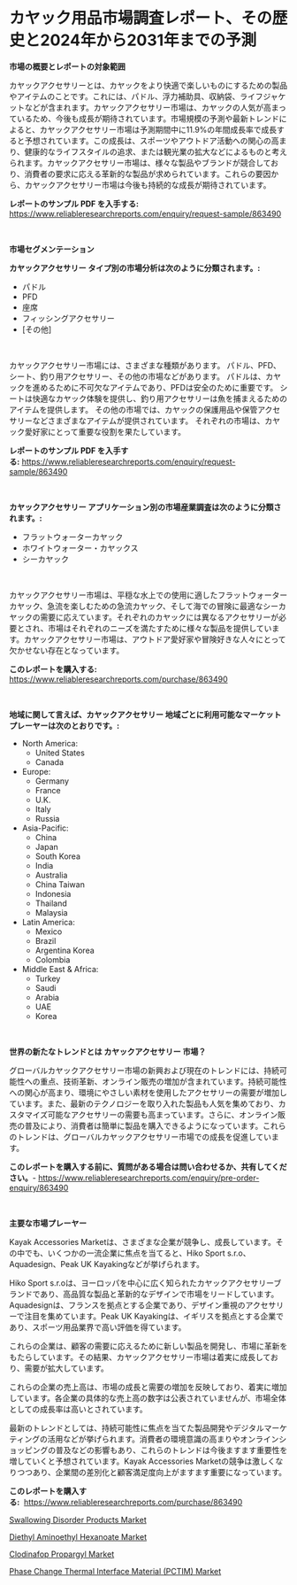 <p><h1>カヤック用品市場調査レポート、その歴史と2024年から2031年までの予測</h1></p><p><strong>市場の概要とレポートの対象範囲</strong></p>
<p><p>カヤックアクセサリーとは、カヤックをより快適で楽しいものにするための製品やアイテムのことです。これには、パドル、浮力補助具、収納袋、ライフジャケットなどが含まれます。カヤックアクセサリー市場は、カヤックの人気が高まっているため、今後も成長が期待されています。市場規模の予測や最新トレンドによると、カヤックアクセサリー市場は予測期間中に11.9%の年間成長率で成長すると予想されています。この成長は、スポーツやアウトドア活動への関心の高まり、健康的なライフスタイルの追求、または観光業の拡大などによるものと考えられます。カヤックアクセサリー市場は、様々な製品やブランドが競合しており、消費者の要求に応える革新的な製品が求められています。これらの要因から、カヤックアクセサリー市場は今後も持続的な成長が期待されています。</p></p>
<p><strong>レポートのサンプル PDF を入手する:</strong> <a href="https://www.reliableresearchreports.com/enquiry/request-sample/863490">https://www.reliableresearchreports.com/enquiry/request-sample/863490</a></p>
<p>&nbsp;</p>
<p><strong>市場セグメンテーション</strong></p>
<p><strong>カヤックアクセサリー タイプ別の市場分析は次のように分類されます。:</strong></p>
<p><ul><li>パドル</li><li>PFD</li><li>座席</li><li>フィッシングアクセサリー</li><li>[その他]</li></ul></p>
<p>&nbsp;</p>
<p><p>カヤックアクセサリー市場には、さまざまな種類があります。 パドル、PFD、シート、釣り用アクセサリー、その他の市場などがあります。 パドルは、カヤックを進めるために不可欠なアイテムであり、PFDは安全のために重要です。 シートは快適なカヤック体験を提供し、釣り用アクセサリーは魚を捕まえるためのアイテムを提供します。 その他の市場では、カヤックの保護用品や保管アクセサリーなどさまざまなアイテムが提供されています。 それぞれの市場は、カヤック愛好家にとって重要な役割を果たしています。</p></p>
<p><strong>レポートのサンプル PDF を入手する:</strong>&nbsp;<a href="https://www.reliableresearchreports.com/enquiry/request-sample/863490">https://www.reliableresearchreports.com/enquiry/request-sample/863490</a></p>
<p>&nbsp;</p>
<p><strong> カヤックアクセサリー アプリケーション別の市場産業調査は次のように分類されます。:</strong></p>
<p><ul><li>フラットウォーターカヤック</li><li>ホワイトウォーター・カヤックス</li><li>シーカヤック</li></ul></p>
<p>&nbsp;</p>
<p><p>カヤックアクセサリー市場は、平穏な水上での使用に適したフラットウォーターカヤック、急流を楽しむための急流カヤック、そして海での冒険に最適なシーカヤックの需要に応えています。それぞれのカヤックには異なるアクセサリーが必要とされ、市場はそれぞれのニーズを満たすために様々な製品を提供しています。カヤックアクセサリー市場は、アウトドア愛好家や冒険好きな人々にとって欠かせない存在となっています。</p></p>
<p><strong>このレポートを購入する:</strong>&nbsp; <a href="https://www.reliableresearchreports.com/purchase/863490">https://www.reliableresearchreports.com/purchase/863490</a></p>
<p>&nbsp;</p>
<p><strong>地域に関して言えば、カヤックアクセサリー 地域ごとに利用可能なマーケットプレーヤーは次のとおりです。:</strong></p>
<p><ul>
    <li>
        North America:
        <ul>
            <li>United States</li>
            <li>Canada</li>
        </ul>
    </li>
    <li>
        Europe:
        <ul>
            <li>Germany</li>
            <li>France</li>
            <li>U.K.</li>
            <li>Italy</li>
            <li>Russia</li>
        </ul>
    </li>
    <li>
        Asia-Pacific:
        <ul>
            <li>China</li>
            <li>Japan</li>
            <li>South Korea</li>
            <li>India</li>
            <li>Australia</li>
            <li>China Taiwan</li>
            <li>Indonesia</li>
            <li>Thailand</li>
            <li>Malaysia</li>
        </ul>
    </li>
    <li>
        Latin America:
        <ul>
            <li>Mexico</li>
            <li>Brazil</li>
            <li>Argentina Korea</li>
            <li>Colombia</li>
        </ul>
    </li>
    <li>
        Middle East & Africa:
        <ul>
            <li>Turkey</li>
            <li>Saudi</li>
            <li>Arabia</li>
            <li>UAE</li>
            <li>Korea</li>
        </ul>
    </li>
    </ul></p>
<p>&nbsp;</p>
<p><strong>世界の新たなトレンドとは カヤックアクセサリー 市場？</strong></p>
<p><p>グローバルカヤックアクセサリー市場の新興および現在のトレンドには、持続可能性への重点、技術革新、オンライン販売の増加が含まれています。持続可能性への関心が高まり、環境にやさしい素材を使用したアクセサリーの需要が増加しています。また、最新のテクノロジーを取り入れた製品も人気を集めており、カスタマイズ可能なアクセサリーの需要も高まっています。さらに、オンライン販売の普及により、消費者は簡単に製品を購入できるようになっています。これらのトレンドは、グローバルカヤックアクセサリー市場での成長を促進しています。</p></p>
<p><strong>このレポートを購入する前に、質問がある場合は問い合わせるか、共有してください。</strong>- <a href="https://www.reliableresearchreports.com/enquiry/pre-order-enquiry/863490">https://www.reliableresearchreports.com/enquiry/pre-order-enquiry/863490</a></p>
<p>&nbsp;</p>
<p><strong>主要な市場プレーヤー</strong></p>
<p><p>Kayak Accessories Marketは、さまざまな企業が競争し、成長しています。その中でも、いくつかの一流企業に焦点を当てると、Hiko Sport s.r.o、Aquadesign、Peak UK Kayakingなどが挙げられます。</p><p>Hiko Sport s.r.oは、ヨーロッパを中心に広く知られたカヤックアクセサリーブランドであり、高品質な製品と革新的なデザインで市場をリードしています。Aquadesignは、フランスを拠点とする企業であり、デザイン重視のアクセサリーで注目を集めています。Peak UK Kayakingは、イギリスを拠点とする企業であり、スポーツ用品業界で高い評価を得ています。</p><p>これらの企業は、顧客の需要に応えるために新しい製品を開発し、市場に革新をもたらしています。その結果、カヤックアクセサリー市場は着実に成長しており、需要が拡大しています。</p><p>これらの企業の売上高は、市場の成長と需要の増加を反映しており、着実に増加しています。各企業の具体的な売上高の数字は公表されていませんが、市場全体としての成長率は高いとされています。</p><p>最新のトレンドとしては、持続可能性に焦点を当てた製品開発やデジタルマーケティングの活用などが挙げられます。消費者の環境意識の高まりやオンラインショッピングの普及などの影響もあり、これらのトレンドは今後ますます重要性を増していくと予想されています。Kayak Accessories Marketの競争は激しくなりつつあり、企業間の差別化と顧客満足度向上がますます重要になっています。</p></p>
<p><strong>このレポートを購入する:</strong>&nbsp;&nbsp;<a href="https://www.reliableresearchreports.com/purchase/863490">https://www.reliableresearchreports.com/purchase/863490</a></p>
<p><p><a href="https://shimmer-gardenia-37a.notion.site/Swallowing-Disorder-Products-Market-Size-Market-Share-and-Global-Market-Analysis-Report-2024-203-bf0b55c2c39a4c26b6bb2439cf5a6a75">Swallowing Disorder Products Market</a></p><p><a href="https://github.com/lataunyatinikmelvin59ilbd0dv/Market-Research-Report-List-1/blob/main/diethyl-aminoethyl-hexanoate-market.md">Diethyl Aminoethyl Hexanoate Market</a></p><p><a href="https://github.com/pgtimber/Market-Research-Report-List-1/blob/main/clodinafop-propargyl-market.md">Clodinafop Propargyl Market</a></p><p><a href="https://view.publitas.com/reportprime-1/insights-into-phase-change-thermal-interface-material-pctim-market-size-analysing-market-share-trends-and-growth-from-2024-to-2031/">Phase Change Thermal Interface Material (PCTIM) Market</a></p></p>